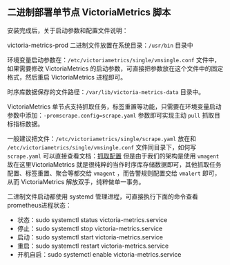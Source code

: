 ## 二进制部署单节点 VictoriaMetrics 脚本

安装完成后，关于启动参数和配置文件说明：

victoria-metrics-prod 二进制文件放置在系统目录：`/usr/bin` 目录中

环境变量启动参数在：`/etc/victoriametrics/single/vmsingle.conf` 文件中，如果需要修改 VictoriaMetrics 的启动参数，可直接把参数放在这个文件中的固定格式，然后重启 VictoriaMetrics 进程即可。

时序库数据保存的文件路径：`/var/lib/victoria-metrics-data` 目录中。

VictoriaMetrics 单节点支持抓取任务，标签重置等功能，只需要在环境变量启动参数中添加：`-promscrape.config=scrape.yaml` 参数即可实现主动 `pull` 抓取目标指标数据。

一般建议把文件：`/etc/victoriametrics/single/scrape.yaml` 放在和 `/etc/victoriametrics/single/vmsingle.conf` 文件同目录下，如何写 `scrape.yaml` 可以直接查看文档：[抓取配置](https://docs.victoriametrics.com/scrape_config_examples/) 但是由于我们的架构是使用 `vmagent` 故在这里VictoriaMetrics 就是很纯粹的当作时序库存储数据即可，其他抓取任务配置、标签重置、聚合等都交给 `vmagent` ，而告警规则配置交给 `vmalert` 即可，从而 VictoriaMetrics 解放双手，纯粹做单一事务。

二进制文件启动都使用 systemd 管理进程，可直接执行下面的命令查看prometheus进程状态：

- 状态：sudo systemctl status victoria-metrics.service
- 停止：sudo systemctl stop victoria-metrics.service
- 启动：sudo systemctl start victoria-metrics.service
- 重启：sudo systemctl restart victoria-metrics.service
- 开机自启：sudo systemctl enable victoria-metrics.service